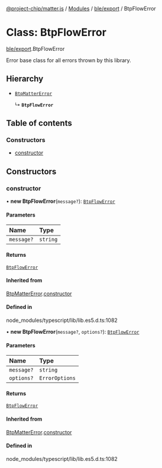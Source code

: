 [@project-chip/matter.js](../README.md) / [Modules](../modules.md) / [ble/export](../modules/ble_export.md) / BtpFlowError

# Class: BtpFlowError

[ble/export](../modules/ble_export.md).BtpFlowError

Error base class for all errors thrown by this library.

## Hierarchy

- [`BtpMatterError`](ble_export.BtpMatterError.md)

  ↳ **`BtpFlowError`**

## Table of contents

### Constructors

- [constructor](ble_export.BtpFlowError.md#constructor)

## Constructors

### constructor

• **new BtpFlowError**(`message?`): [`BtpFlowError`](ble_export.BtpFlowError.md)

#### Parameters

| Name | Type |
| :------ | :------ |
| `message?` | `string` |

#### Returns

[`BtpFlowError`](ble_export.BtpFlowError.md)

#### Inherited from

[BtpMatterError](ble_export.BtpMatterError.md).[constructor](ble_export.BtpMatterError.md#constructor)

#### Defined in

node_modules/typescript/lib/lib.es5.d.ts:1082

• **new BtpFlowError**(`message?`, `options?`): [`BtpFlowError`](ble_export.BtpFlowError.md)

#### Parameters

| Name | Type |
| :------ | :------ |
| `message?` | `string` |
| `options?` | `ErrorOptions` |

#### Returns

[`BtpFlowError`](ble_export.BtpFlowError.md)

#### Inherited from

[BtpMatterError](ble_export.BtpMatterError.md).[constructor](ble_export.BtpMatterError.md#constructor)

#### Defined in

node_modules/typescript/lib/lib.es5.d.ts:1082
